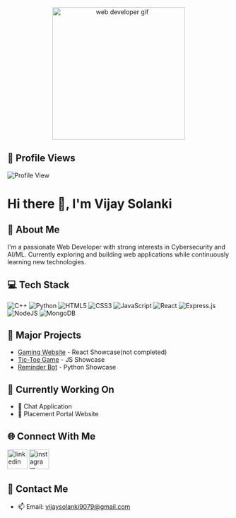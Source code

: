 <div align="center">
  <img src="https://media.giphy.com/media/qgQUggAC3Pfv687qPC/giphy.gif" width="300" alt="web developer gif"/>
</div>

## 👀 Profile Views
![Profile View](https://komarev.com/ghpvc/?username=vijaysolanki9079&color=blueviolet&base=15)

# Hi there 👋, I'm Vijay Solanki

## 💫 About Me
I'm a passionate Web Developer with strong interests in Cybersecurity and AI/ML. Currently exploring and building web applications while continuously learning new technologies.

## 💻 Tech Stack
![C++](https://img.shields.io/badge/c++-%2300599C.svg?style=for-the-badge&logo=c%2B%2B&logoColor=white)
![Python](https://img.shields.io/badge/python-3670A0?style=for-the-badge&logo=python&logoColor=ffdd54)
![HTML5](https://img.shields.io/badge/html5-%23E34F26.svg?style=for-the-badge&logo=html5&logoColor=white)
![CSS3](https://img.shields.io/badge/css3-%231572B6.svg?style=for-the-badge&logo=css3&logoColor=white)
![JavaScript](https://img.shields.io/badge/javascript-%23323330.svg?style=for-the-badge&logo=javascript&logoColor=%23F7DF1E)
![React](https://img.shields.io/badge/react-%2320232a.svg?style=for-the-badge&logo=react&logoColor=%2361DAFB)
![Express.js](https://img.shields.io/badge/express.js-%23404d59.svg?style=for-the-badge&logo=express&logoColor=%2361DAFB)
![NodeJS](https://img.shields.io/badge/node.js-6DA55F?style=for-the-badge&logo=node.js&logoColor=white)
![MongoDB](https://img.shields.io/badge/MongoDB-%234ea94b.svg?style=for-the-badge&logo=mongodb&logoColor=white)

## 🚀 Major Projects
- [Gaming Website](https://github.com/vijaysolanki9079/Gaming-Website) - React Showcase(not completed)
- [Tic-Toe Game](https://github.com/vijaysolanki9079/Tic-Tac-Toe-Game) - JS Showcase
- [Reminder Bot](https://github.com/vijaysolanki9079/Reminder-Bot) - Python Showcase

## 🔨 Currently Working On
- 💬 Chat Application
- 🤖 Placement Portal Website

## 🌐 Connect With Me
<p align="left">
<a href="https://www.linkedin.com/in/vijay-solanki-446258303/"><img src="https://skillicons.dev/icons?i=linkedin" width="45" height="45" alt="linkedin"/></a>
<a href="https://www.instagram.com/i_vijay_sk_04?igsh=MTZ6OHJxY3VpNGZ4OQ=="><img src="https://www.vectorlogo.zone/logos/instagram/instagram-icon.svg" width="45" height="45" alt="instagram"/></a>
</p>

## 📧 Contact Me
- 📫 Email: vijaysolanki9079@gmail.com


